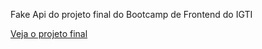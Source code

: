 Fake Api do projeto final do Bootcamp de Frontend do IGTI

[Veja o projeto final](https://github.com/pedropaulodf/igti-frontend-projeto-final-react)
